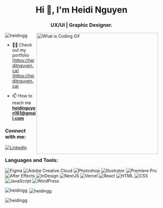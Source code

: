 <h1 align="center">Hi 👋, I'm Heidi Nguyen</h1>
<h3 align="center">UX/UI | Graphic Designer.</h3>
<img align="right" width="400" alt="What is Coding Gif" src="https://media.giphy.com/media/vZKPAfk0Bj0l8naZVx/giphy.gif" />

<p align="left"> <img src="https://komarev.com/ghpvc/?username=heidingg&label=Profile%20views&color=0e75b6&style=flat" alt="heidingg" /> </p>

- 👩‍💻 Check out my portfolio [https://heiditnguyen.ca](https://heiditnguyen.ca)

- 📫 How to reach me **heidinguyen161@gmail.com**

<h3 align="left">Connect with me:</h3>
<p align="left">
  <a href="https://www.linkedin.com/in/heidi-nguyen-8355a322a/"> <img alt="LinkedIn" src="https://img.shields.io/badge/LinkedIn-0077B5?style=for-the-badge&logo=linkedin&logoColor=white" /> </a>
</p>

<h3 align="left">Languages and Tools:</h3>
<p align="left"> <img alt="Figma" src="https://img.shields.io/badge/Figma-F24E1E?style=for-the-badge&logo=figma&logoColor=white" />
<img alt="Adobe Creative Cloud" src="https://img.shields.io/badge/Adobe%20Creative%20Cloud-DA1F26?style=for-the-badge&logo=Adobe%20Creative%20Cloud&logoColor=white" />
<img alt="Photoshop" src="https://img.shields.io/badge/Adobe%20Photoshop-31A8FF?style=for-the-badge&logo=Adobe%20Photoshop&logoColor=black" />
<img alt="Illustrator" src="https://img.shields.io/badge/Adobe%20Illustrator-FF9A00?style=for-the-badge&logo=adobe%20illustrator&logoColor=white" />
<img alt="Premiere Pro" src="https://img.shields.io/badge/Adobe%20Premiere%20Pro-9999FF?style=for-the-badge&logo=Adobe%20Premiere%20Pro&logoColor=white" /> <img alt="After Effects" src="https://img.shields.io/badge/Adobe%20after%20affects-CF96FD?style=for-the-badge&logo=Adobe%20after%20effects&logoColor=393665" />
<img alt="InDesign" src="https://img.shields.io/badge/Adobe%20InDesign-FF3366?style=for-the-badge&logo=Adobe%20InDesign&logoColor=white" />

  
<img alt="NextJS" src="https://img.shields.io/badge/next.js-000000?style=for-the-badge&logo=nextdotjs&logoColor=white" />
<img alt="Vercel" src="https://img.shields.io/badge/Vercel-000000?style=for-the-badge&logo=vercel&logoColor=white" /> 
<img alt="React" src="https://img.shields.io/badge/React-20232A?style=for-the-badge&logo=react&logoColor=61DAFB" /> 
<img alt="HTML" src="https://img.shields.io/badge/HTML5-E34F26?style=for-the-badge&logo=html5&logoColor=white" /> 
<img alt="CSS" src="https://img.shields.io/badge/CSS3-1572B6?style=for-the-badge&logo=css3&logoColor=white" /> 
<img alt="JavaScript" src="https://img.shields.io/badge/JavaScript-323330?style=for-the-badge&logo=javascript&logoColor=F7DF1E" /> 
<img alt="WordPress" src="https://img.shields.io/badge/Wordpress-21759B?style=for-the-badge&logo=wordpress&logoColor=white" /> 

<p><img align="left" src="https://github-readme-stats.vercel.app/api/top-langs?username=heidingg&show_icons=true&locale=en&layout=compact" alt="heidingg" /></p>

<p>&nbsp;<img align="center" src="https://github-readme-stats.vercel.app/api?username=heidingg&show_icons=true&locale=en" alt="heidingg" /></p>

<p><img align="center" src="https://github-readme-streak-stats.herokuapp.com/?user=heidingg&" alt="heidingg" /></p>
